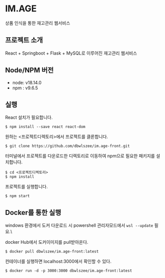 # IM.AGE
상품 인식을 통한 재고관리 웹서비스

## 프로젝트 소개
React + Springboot + Flask + MySQL로 이루어진 재고관리 웹서비스

## Node/NPM 버전
- node: v18.14.0
- npm : v9.6.5

## 실행
React 설치가 필요합니다.
```
$ npm install --save react react-dom
```

원하는 <프로젝트디렉토리>에서 프로젝트를 클론합니다.
```
$ git clone https://github.com/dbwlszee/im.age-front.git
```

터미널에서 프로젝트를 다운로드한 디렉토리로 이동하여 npm으로 필요한 패키지를 설치합니다.
```
$ cd <프로젝트디렉토리>
$ npm install
```

프로젝트를 실행합니다.
```
$ npm start
```

## Docker를 통한 실행
windows 환경에서 도커 다운로드 시 powershell 관리자모드에서 `wsl --update` 필요.\\

docker Hub에서 도커이미지를 pull받아온다.
```
$ docker pull dbwlszee/im.age-front:latest
```

컨테이너를 실행하면 localhost:3000에서 확인할 수 있다.
```
$ docker run -d -p 3000:3000 dbwlszee/im.age-front:latest
```